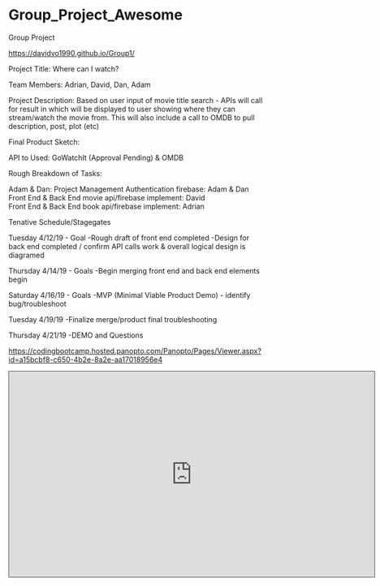 # Group_Project_Awesome
Group Project

https://davidvo1990.github.io/Group1/

Project Title: Where can I watch?

Team Members: Adrian, David, Dan, Adam

Project Description: Based on user input of movie title search - APIs will call for result in which will be displayed to user showing where they can stream/watch the movie from. This will also include a call to OMDB to pull description, post, plot (etc)

Final Product Sketch:

API to Used: GoWatchIt (Approval Pending) & OMDB

Rough Breakdown of Tasks: 

Adam & Dan: Project Management
Authentication firebase: Adam & Dan
Front End & Back End movie api/firebase implement: David  
Front End & Back End book api/firebase implement: Adrian

Tenative Schedule/Stagegates

Tuesday 4/12/19 - Goal
-Rough draft of front end completed
-Design for back end completed / confirm API calls work & overall logical design is diagramed

Thursday 4/14/19 - Goals
-Begin merging front end and back end elements begin

Saturday 4/16/19 - Goals
-MVP (Minimal Viable Product Demo) - identify bug/troubleshoot

Tuesday 4/19/19
-Finalize merge/product final troubleshooting

Thursday 4/21/19 
-DEMO and Questions


https://codingbootcamp.hosted.panopto.com/Panopto/Pages/Viewer.aspx?id=a15bcbf8-c650-4b2e-8a2e-aa17018956e4
<iframe src="https://codingbootcamp.hosted.panopto.com/Panopto/Pages/Embed.aspx?id=a15bcbf8-c650-4b2e-8a2e-aa17018956e4&v=1" width="720" height="405" style="padding: 0px; border: 1px solid #464646;" frameborder="0" allowfullscreen allow="autoplay"></iframe>